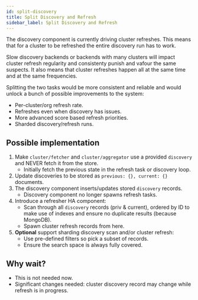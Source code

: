 ```yaml
---
id: split-discovery
title: Split Discovery and Refresh
sidebar_label: Split Discovery and Refresh
---
```


The discovery component is currently driving cluster refreshes.
This means that for a cluster to be refreshed the entire discovery run has to work.

Slow discovery backends or backends with many clusters will impact cluster refresh
regularity and consistenty punish and vafour the same suspects.
It also means that cluster refreshes happen all at the same time and at the same
frequencies.

Splitting the two tasks would be more consistent and reliable and would
unlock a bunch of possible improvements to the system:

  * Per-cluster/org refresh rate.
  * Refreshes even when discovery has issues.
  * More advanced score based refresh priorities.
  * Sharded discovery/refresh runs.

## Possible implementation

  1. Make `cluster/fetcher` and `cluster/aggregator` use a provided `discovery` and NEVER fetch it from the store.
     * Initially fetch the previous state in the refresh task or discovery loop.
  2. Update discoveries to be stored as `previous: {}, current: {}` documents.
  3. The discovery component inserts/updates stored `discovery` records.
     * Discovery component no longer spawns refresh tasks.
  4. Introduce a refresher HA component:
     * Scan through all `discovery` records (priv & current), ordered by ID to make use of indexes and ensure no duplicate results (because MongoDB).
     * Spawn cluster refresh records from here.
  5. **Optional** support sharding discovery scan and/or cluster refresh:
     * Use pre-defined filters so pick a subset of records.
     * Ensure the search space is always fully covered.


## Why wait?

  * This is not needed now.
  * Significant changes needed: cluster discovery record may change while refresh is in progress.
